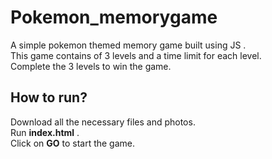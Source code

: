 # Pokemon_memorygame
A simple pokemon themed memory game built using JS .<br/>
This game contains of 3 levels and a time limit for each level. <br/>
Complete the 3 levels to win the game.<br/>

## How to run?
Download all the necessary files and photos.<br/>
Run <b>index.html</b> .<br/>
Click on <b>GO</b> to start the game.



